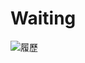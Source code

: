 # Waiting
![履歷](https://user-images.githubusercontent.com/64601034/109492848-8c3f3d00-7ac6-11eb-8b38-e402c23f1170.jpg)
